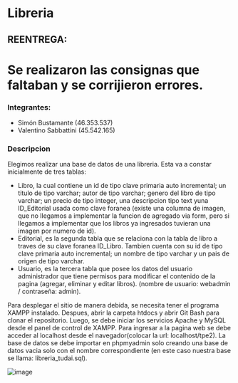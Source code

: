# Libreria

## REENTREGA:
# Se realizaron las consignas que faltaban y se corrijieron errores. 

### Integrantes: 
+ Simón Bustamante (46.353.537)
+ Valentino Sabbattini (45.542.165)

### Descripcion
Elegimos realizar una base de datos de una libreria. Esta va a constar inicialmente de tres tablas: 
- Libro, la cual contiene un id de tipo clave primaria auto incremental; un titulo de tipo varchar; autor de tipo varchar; genero del libro de tipo varchar; un precio de tipo integer, una descripcion tipo text yuna ID_Editorial usada como clave foranea (existe una columna de imagen, que no llegamos a implementar la funcion de agregado via form, pero si llegamos a implementar que los libros ya ingresados tuvieran una imagen por numero de id). 
- Editorial, es la segunda tabla que se relaciona con la tabla de libro a traves de su clave foranea ID_Libro. Tambien cuenta con su id de tipo clave primaria auto incremental; un nombre de tipo varchar y un pais de origen de tipo varchar.
- Usuario, es la tercera tabla que posee los datos del usuario administrador que tiene permisos para modificar el contenido de la pagina (agregar, eliminar y editar libros). (nombre de usuario: webadmin / contraseña: admin).

Para desplegar el sitio de manera debida, se necesita tener el programa XAMPP instalado. Despues, abrir la carpeta htdocs y abrir Git Bash para clonar el repositorio. Luego, se debe iniciar los servicios Apache y MySQL desde el panel de control de XAMPP.
Para ingresar a la pagina web se debe acceder al localhost desde el navegador(colocar la url: localhost/tpe2).
La base de datos se debe importar en phpmyadmin solo creando una base de datos vacia solo con el nombre correspondiente (en este caso nuestra base se llama: libreria_tudai.sql).

![image](https://github.com/user-attachments/assets/001c9ee3-9009-4414-9ab1-a190cff75e8f)
